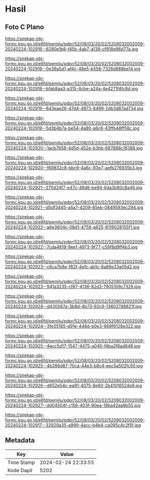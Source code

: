 # Hasil

## Foto C Plano

https://sirekap-obj-formc.kpu.go.id/e6fd/pemilu/pdpr/52/08/03/20/02/5208032002009-20240224-102916--6280e1b8-f45b-4ab7-a139-cf918e96d77a.jpg

https://sirekap-obj-formc.kpu.go.id/e6fd/pemilu/pdpr/52/08/03/20/02/5208032002009-20240224-102918--0e39a5d1-af4c-48e5-b558-7326d888be14.jpg

https://sirekap-obj-formc.kpu.go.id/e6fd/pemilu/pdpr/52/08/03/20/02/5208032002009-20240224-102918--bfab8aa3-a315-4cbe-a24a-4e4271f4fc8d.jpg

https://sirekap-obj-formc.kpu.go.id/e6fd/pemilu/pdpr/52/08/03/20/02/5208032002009-20240224-102919--843eae26-47d4-4973-8499-2db3d87ad734.jpg

https://sirekap-obj-formc.kpu.go.id/e6fd/pemilu/pdpr/52/08/03/20/02/5208032002009-20240224-102919--5d3b4b7a-be54-4a80-a6c6-43ffb48ff58c.jpg

https://sirekap-obj-formc.kpu.go.id/e6fd/pemilu/pdpr/52/08/03/20/02/5208032002009-20240224-102920--1acb7658-4d5d-452e-b3bb-687888c18388.jpg

https://sirekap-obj-formc.kpu.go.id/e6fd/pemilu/pdpr/52/08/03/20/02/5208032002009-20240224-102920--f69832c8-bbc9-4a6c-93e7-aefb276935b3.jpg

https://sirekap-obj-formc.kpu.go.id/e6fd/pemilu/pdpr/52/08/03/20/02/5208032002009-20240224-102921--270d24f7-e47c-48d8-be94-6da3b80c8a46.jpg

https://sirekap-obj-formc.kpu.go.id/e6fd/pemilu/pdpr/52/08/03/20/02/5208032002009-20240224-102921--d5df3445-a4a7-4209-85eb-0849593ec294.jpg

https://sirekap-obj-formc.kpu.go.id/e6fd/pemilu/pdpr/52/08/03/20/02/5208032002009-20240224-102922--a6e3604c-08d1-4758-a925-8119028155f1.jpg

https://sirekap-obj-formc.kpu.go.id/e6fd/pemilu/pdpr/52/08/03/20/02/5208032002009-20240224-102922--7cda4819-9ee1-4973-9f77-c59f8d9ff4b3.jpg

https://sirekap-obj-formc.kpu.go.id/e6fd/pemilu/pdpr/52/08/03/20/02/5208032002009-20240224-102923--c6ca7b8e-f82f-4efc-ab1c-6a89e33a05d2.jpg

https://sirekap-obj-formc.kpu.go.id/e6fd/pemilu/pdpr/52/08/03/20/02/5208032002009-20240224-102923--941a3235-cf67-4136-82d3-7905109c7329.jpg

https://sirekap-obj-formc.kpu.go.id/e6fd/pemilu/pdpr/52/08/03/20/02/5208032002009-20240224-102924--d430567a-3b8d-4b73-92c9-13602748821f.jpg

https://sirekap-obj-formc.kpu.go.id/e6fd/pemilu/pdpr/52/08/03/20/02/5208032002009-20240224-102924--3fe35185-d91e-448d-b0e3-969f6128e322.jpg

https://sirekap-obj-formc.kpu.go.id/e6fd/pemilu/pdpr/52/08/03/20/02/5208032002009-20240224-102925--4ecc5d17-1547-4475-a040-f4ba2f6ad846.jpg

https://sirekap-obj-formc.kpu.go.id/e6fd/pemilu/pdpr/52/08/03/20/02/5208032002009-20240224-102925--4b266d87-70ca-44e3-b8c4-eec5a502fc50.jpg

https://sirekap-obj-formc.kpu.go.id/e6fd/pemilu/pdpr/52/08/03/20/02/5208032002009-20240224-102926--d652e54c-ea91-4075-8e60-2b41016524e9.jpg

https://sirekap-obj-formc.kpu.go.id/e6fd/pemilu/pdpr/52/08/03/20/02/5208032002009-20240224-102927--dd04504f-c156-403f-90ea-19ba42aa9b55.jpg

https://sirekap-obj-formc.kpu.go.id/e6fd/pemilu/pdpr/52/08/03/20/02/5208032002009-20240224-102917--32929a35-a999-4acc-b4b4-ca095c4c2f5f.jpg


## Metadata

| Key        | Value               |
| ---------- | ------------------- |
| Time Stamp | 2024-02-24 22:33:55 |
| Kode Dapil | 5202                |



